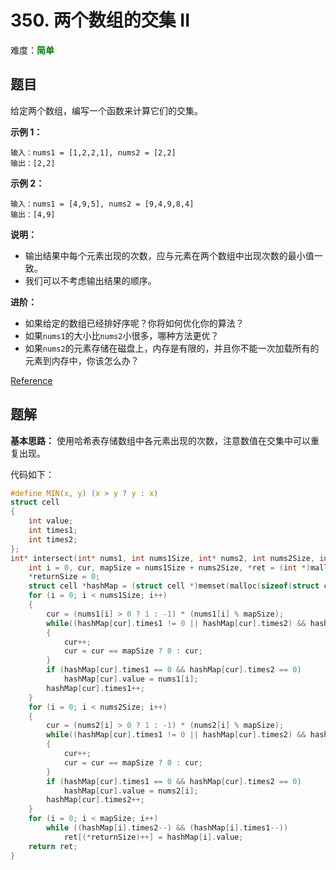 # 350. 两个数组的交集 II

难度：<font color=green>**简单**</font>

## 题目

给定两个数组，编写一个函数来计算它们的交集。

**示例 1：**

```
输入：nums1 = [1,2,2,1], nums2 = [2,2]
输出：[2,2]
```

**示例 2：**

```
输入：nums1 = [4,9,5], nums2 = [9,4,9,8,4]
输出：[4,9]
```

**说明：**

* 输出结果中每个元素出现的次数，应与元素在两个数组中出现次数的最小值一致。
* 我们可以不考虑输出结果的顺序。

**进阶：**

* 如果给定的数组已经排好序呢？你将如何优化你的算法？
* 如果`nums1`的大小比`nums2`小很多，哪种方法更优？
* 如果`nums2`的元素存储在磁盘上，内存是有限的，并且你不能一次加载所有的元素到内存中，你该怎么办？

[Reference](https://leetcode-cn.com/problems/intersection-of-two-arrays-ii)

## 题解

**基本思路：** 使用哈希表存储数组中各元素出现的次数，注意数值在交集中可以重复出现。

代码如下：

```c
#define MIN(x, y) (x > y ? y : x)
struct cell
{
    int value;
    int times1;
    int times2;
};
int* intersect(int* nums1, int nums1Size, int* nums2, int nums2Size, int* returnSize){
    int i = 0, cur, mapSize = nums1Size + nums2Size, *ret = (int *)malloc(sizeof(int) * (nums1Size + nums2Size));
    *returnSize = 0;
    struct cell *hashMap = (struct cell *)memset(malloc(sizeof(struct cell) * mapSize), 0, sizeof(struct cell) * mapSize);
    for (i = 0; i < nums1Size; i++)
    {
        cur = (nums1[i] > 0 ? 1 : -1) * (nums1[i] % mapSize);
        while((hashMap[cur].times1 != 0 || hashMap[cur].times2) && hashMap[cur].value != nums1[i])
        {
            cur++;
            cur = cur == mapSize ? 0 : cur;
        }
        if (hashMap[cur].times1 == 0 && hashMap[cur].times2 == 0)
            hashMap[cur].value = nums1[i];
        hashMap[cur].times1++;
    }
    for (i = 0; i < nums2Size; i++)
    {
        cur = (nums2[i] > 0 ? 1 : -1) * (nums2[i] % mapSize);
        while((hashMap[cur].times1 != 0 || hashMap[cur].times2) && hashMap[cur].value != nums2[i])
        {
            cur++;
            cur = cur == mapSize ? 0 : cur;
        }
        if (hashMap[cur].times1 == 0 && hashMap[cur].times2 == 0)
            hashMap[cur].value = nums2[i];
        hashMap[cur].times2++;
    }
    for (i = 0; i < mapSize; i++)
        while ((hashMap[i].times2--) && (hashMap[i].times1--))
            ret[(*returnSize)++] = hashMap[i].value;
    return ret;
}
```